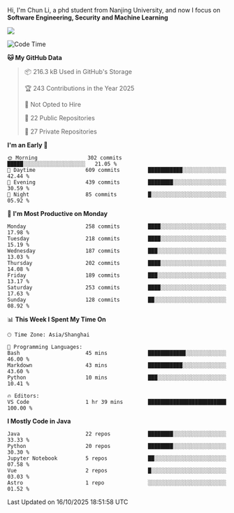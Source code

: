 Hi, I'm Chun Li, a phd student from Nanjing University, and now I focus on **Software Engineering, Security and Machine Learning**

<!--![GitHub Snake Light](https://github.com/pppppkun/pppppkun/blob/output/github-snake.svg#gh-light-mode-only)-->
<!--![GitHub Snake dark](https://github.com/pppppkun/pppppkun/blob/output/github-snake-dark.svg#gh-dark-mode-only)-->

![](https://komarev.com/ghpvc/?username=pppppkun)
<!--START_SECTION:waka-->
![Code Time](http://img.shields.io/badge/Code%20Time-2%2C203%20hrs%2052%20mins-blue)

**🐱 My GitHub Data** 

> 📦 216.3 kB Used in GitHub's Storage 
 > 
> 🏆 243 Contributions in the Year 2025
 > 
> 🚫 Not Opted to Hire
 > 
> 📜 22 Public Repositories 
 > 
> 🔑 27 Private Repositories 
 > 
**I'm an Early 🐤** 

```text
🌞 Morning                302 commits         █████░░░░░░░░░░░░░░░░░░░░   21.05 % 
🌆 Daytime                609 commits         ███████████░░░░░░░░░░░░░░   42.44 % 
🌃 Evening                439 commits         ████████░░░░░░░░░░░░░░░░░   30.59 % 
🌙 Night                  85 commits          █░░░░░░░░░░░░░░░░░░░░░░░░   05.92 % 
```
📅 **I'm Most Productive on Monday** 

```text
Monday                   258 commits         ████░░░░░░░░░░░░░░░░░░░░░   17.98 % 
Tuesday                  218 commits         ████░░░░░░░░░░░░░░░░░░░░░   15.19 % 
Wednesday                187 commits         ███░░░░░░░░░░░░░░░░░░░░░░   13.03 % 
Thursday                 202 commits         ████░░░░░░░░░░░░░░░░░░░░░   14.08 % 
Friday                   189 commits         ███░░░░░░░░░░░░░░░░░░░░░░   13.17 % 
Saturday                 253 commits         ████░░░░░░░░░░░░░░░░░░░░░   17.63 % 
Sunday                   128 commits         ██░░░░░░░░░░░░░░░░░░░░░░░   08.92 % 
```


📊 **This Week I Spent My Time On** 

```text
🕑︎ Time Zone: Asia/Shanghai

💬 Programming Languages: 
Bash                     45 mins             ████████████░░░░░░░░░░░░░   46.00 % 
Markdown                 43 mins             ███████████░░░░░░░░░░░░░░   43.60 % 
Python                   10 mins             ███░░░░░░░░░░░░░░░░░░░░░░   10.41 % 

🔥 Editors: 
VS Code                  1 hr 39 mins        █████████████████████████   100.00 % 
```

**I Mostly Code in Java** 

```text
Java                     22 repos            ████████░░░░░░░░░░░░░░░░░   33.33 % 
Python                   20 repos            ████████░░░░░░░░░░░░░░░░░   30.30 % 
Jupyter Notebook         5 repos             ██░░░░░░░░░░░░░░░░░░░░░░░   07.58 % 
Vue                      2 repos             █░░░░░░░░░░░░░░░░░░░░░░░░   03.03 % 
Astro                    1 repo              ░░░░░░░░░░░░░░░░░░░░░░░░░   01.52 % 
```




 Last Updated on 16/10/2025 18:51:58 UTC
<!--END_SECTION:waka-->
